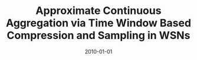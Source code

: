 ---
title: "Approximate Continuous Aggregation via Time Window Based Compression and Sampling in WSNs"
collection: publications
permalink: /publication/2010-01-01-Approximate-Continuous-Aggregation-via-Time-Window-Based-Compression-and-Sampling-in-WSNs
pubtype: journal
date: 2010-01-01
venue: 'Wirel. Sens. Netw.'
authors:  Lei Yu,  Jianzhong Li,  Siyao Cheng
paperurl: 'https://doi.org/10.4236/wsn.2010.29081'
citation: ' Lei Yu,  Jianzhong Li,  Siyao Cheng, &quot;Approximate Continuous Aggregation via Time Window Based Compression and Sampling in WSNs.&quot; Wirel. Sens. Netw., 2010.'
---